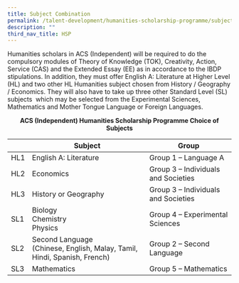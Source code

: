 ```yaml
---
title: Subject Combination
permalink: /talent-development/humanities-scholarship-programme/subject-combination/
description: ""
third_nav_title: HSP
---
```

Humanities scholars in ACS (Independent) will be required to do the compulsory modules of Theory of Knowledge (TOK), Creativity, Action, Service (CAS) and the Extended Essay (EE) as in accordance to the IBDP stipulations. In addition, they must offer English A: Literature at Higher Level (HL) and two other HL Humanities subject chosen from History / Geography / Economics. They will also have to take up three other Standard Level (SL) subjects  which may be selected from the Experimental Sciences, Mathematics and Mother Tongue Language or Foreign Languages.


<b><center>ACS (Independent) Humanities Scholarship Programme Choice of Subjects</center></b>

|     | Subject     | Group         |
|-----|----------------|----------|
| HL1 | English A: Literature                                                       | Group 1 – Language A                |
| HL2 | Economics                                                                   | Group 3 – Individuals and Societies |
| HL3 | History or Geography                                                        | Group 3 – Individuals and Societies |
| SL1 | Biology<br>Chemistry<br>Physics                                             | Group 4 – Experimental Sciences     |
| SL2 | Second Language<br>(Chinese, English, Malay, Tamil, Hindi, Spanish, French) | Group 2 – Second Language           |
| SL3 | Mathematics                                                                 | Group 5 – Mathematics               |